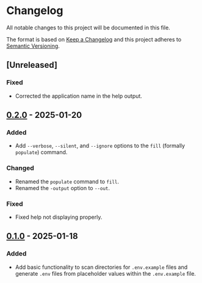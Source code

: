 # Changelog
All notable changes to this project will be documented in this file.

The format is based on [Keep a Changelog](http://keepachangelog.com/)
and this project adheres to [Semantic Versioning](http://semver.org/).

## [Unreleased]
### Fixed
- Corrected the application name in the help output.

## [0.2.0] - 2025-01-20
### Added
- Add `--verbose`, `--silent`, and `--ignore` options to the `fill` (formally `populate`) command.

### Changed
- Renamed the `populate` command to `fill`.
- Renamed the `-output` option to `--out`.

### Fixed
- Fixed help not displaying properly.

## [0.1.0] - 2025-01-18
### Added
- Add basic functionality to scan directories for `.env.example` files and generate `.env` files from placeholder values within the `.env.example` file.

[0.2.0]: https://github.com/jaronfort/env-populate/compare/v0.1.0...v0.2.0
[0.1.0]: https://github.com/jaronfort/env-populate/releases/tag/v0.1.0
